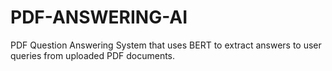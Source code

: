 # PDF-ANSWERING-AI
 PDF Question Answering System that uses BERT to extract answers to user queries from uploaded PDF documents.
